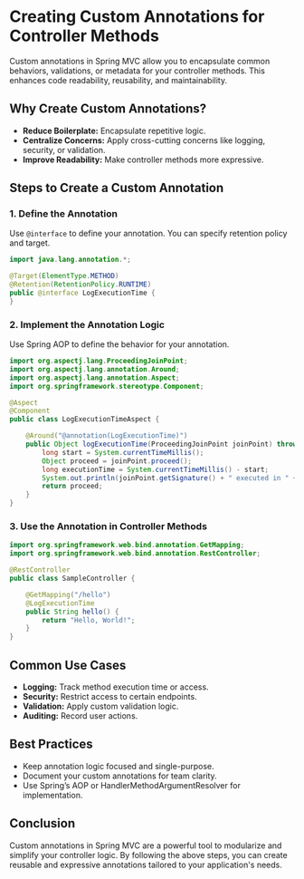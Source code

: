 # Creating Custom Annotations for Controller Methods

Custom annotations in Spring MVC allow you to encapsulate common behaviors, validations, or metadata for your controller methods. This enhances code readability, reusability, and maintainability.

## Why Create Custom Annotations?

- **Reduce Boilerplate:** Encapsulate repetitive logic.
- **Centralize Concerns:** Apply cross-cutting concerns like logging, security, or validation.
- **Improve Readability:** Make controller methods more expressive.

## Steps to Create a Custom Annotation

### 1. Define the Annotation

Use `@interface` to define your annotation. You can specify retention policy and target.

```java
import java.lang.annotation.*;

@Target(ElementType.METHOD)
@Retention(RetentionPolicy.RUNTIME)
public @interface LogExecutionTime {
}
```

### 2. Implement the Annotation Logic

Use Spring AOP to define the behavior for your annotation.

```java
import org.aspectj.lang.ProceedingJoinPoint;
import org.aspectj.lang.annotation.Around;
import org.aspectj.lang.annotation.Aspect;
import org.springframework.stereotype.Component;

@Aspect
@Component
public class LogExecutionTimeAspect {

    @Around("@annotation(LogExecutionTime)")
    public Object logExecutionTime(ProceedingJoinPoint joinPoint) throws Throwable {
        long start = System.currentTimeMillis();
        Object proceed = joinPoint.proceed();
        long executionTime = System.currentTimeMillis() - start;
        System.out.println(joinPoint.getSignature() + " executed in " + executionTime + "ms");
        return proceed;
    }
}
```

### 3. Use the Annotation in Controller Methods

```java
import org.springframework.web.bind.annotation.GetMapping;
import org.springframework.web.bind.annotation.RestController;

@RestController
public class SampleController {

    @GetMapping("/hello")
    @LogExecutionTime
    public String hello() {
        return "Hello, World!";
    }
}
```

## Common Use Cases

- **Logging:** Track method execution time or access.
- **Security:** Restrict access to certain endpoints.
- **Validation:** Apply custom validation logic.
- **Auditing:** Record user actions.

## Best Practices

- Keep annotation logic focused and single-purpose.
- Document your custom annotations for team clarity.
- Use Spring’s AOP or HandlerMethodArgumentResolver for implementation.

## Conclusion

Custom annotations in Spring MVC are a powerful tool to modularize and simplify your controller logic. By following the above steps, you can create reusable and expressive annotations tailored to your application's needs.
